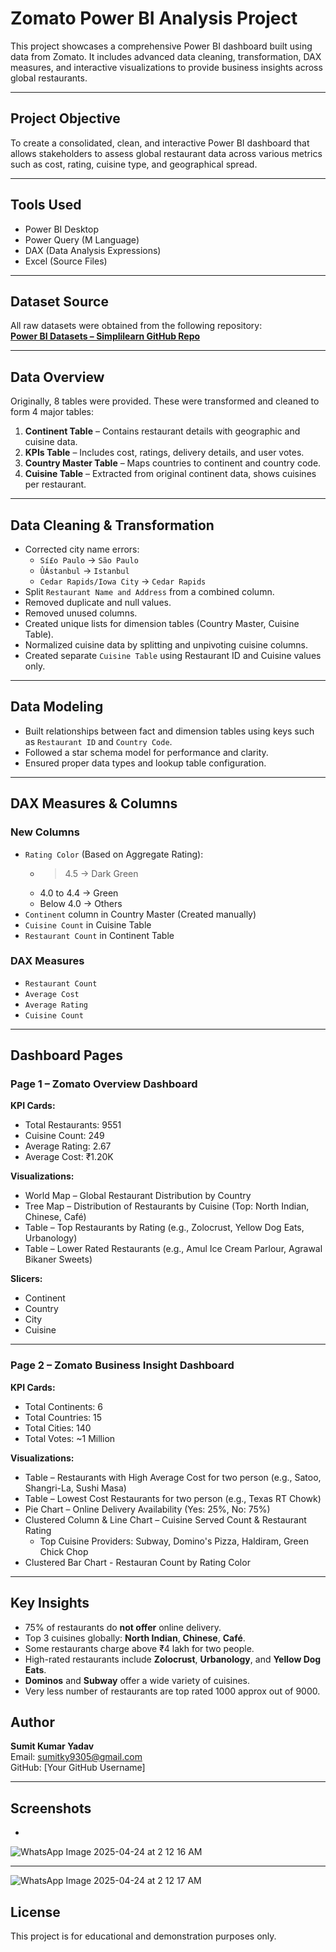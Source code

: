 # Zomato Power BI Analysis Project

This project showcases a comprehensive Power BI dashboard built using data from Zomato. It includes advanced data cleaning, transformation, DAX measures, and interactive visualizations to provide business insights across global restaurants.

---

## Project Objective

To create a consolidated, clean, and interactive Power BI dashboard that allows stakeholders to assess global restaurant data across various metrics such as cost, rating, cuisine type, and geographical spread.

---

## Tools Used

- Power BI Desktop  
- Power Query (M Language)  
- DAX (Data Analysis Expressions)  
- Excel (Source Files)

---

## Dataset Source

All raw datasets were obtained from the following repository:  
**[Power BI Datasets – Simplilearn GitHub Repo](https://github.com/Simplilearn-Edu/Power-BI-Datasets.git)**

---

## Data Overview

Originally, 8 tables were provided. These were transformed and cleaned to form 4 major tables:

1. **Continent Table** – Contains restaurant details with geographic and cuisine data.  
2. **KPIs Table** – Includes cost, ratings, delivery details, and user votes.  
3. **Country Master Table** – Maps countries to continent and country code.  
4. **Cuisine Table** – Extracted from original continent data, shows cuisines per restaurant.

---

## Data Cleaning & Transformation

- Corrected city name errors:
  - `Sí£o Paulo` → `São Paulo`
  - `ÛÁstanbul` → `Istanbul`
  - `Cedar Rapids/Iowa City` → `Cedar Rapids`
- Split `Restaurant Name and Address` from a combined column.
- Removed duplicate and null values.
- Removed unused columns.
- Created unique lists for dimension tables (Country Master, Cuisine Table).
- Normalized cuisine data by splitting and unpivoting cuisine columns.
- Created separate `Cuisine Table` using Restaurant ID and Cuisine values only.

---

## Data Modeling

- Built relationships between fact and dimension tables using keys such as `Restaurant ID` and `Country Code`.
- Followed a star schema model for performance and clarity.
- Ensured proper data types and lookup table configuration.

---

## DAX Measures & Columns

### New Columns

- `Rating Color` (Based on Aggregate Rating):
  - > 4.5 → Dark Green
  - 4.0 to 4.4 → Green  
  - Below 4.0 → Others
- `Continent` column in Country Master (Created manually)
- `Cuisine Count` in Cuisine Table
- `Restaurant Count` in Continent Table

### DAX Measures

- `Restaurant Count`
- `Average Cost`
- `Average Rating`
- `Cuisine Count`

---

## Dashboard Pages

### Page 1 – Zomato Overview Dashboard

**KPI Cards:**
- Total Restaurants: 9551
- Cuisine Count: 249
- Average Rating: 2.67
- Average Cost: ₹1.20K

**Visualizations:**
- World Map – Global Restaurant Distribution by Country
- Tree Map – Distribution of Restaurants by Cuisine (Top: North Indian, Chinese, Café)
- Table – Top Restaurants by Rating (e.g., Zolocrust, Yellow Dog Eats, Urbanology)
- Table – Lower Rated Restaurants (e.g., Amul Ice Cream Parlour, Agrawal Bikaner Sweets)

**Slicers:**
- Continent
- Country
- City
- Cuisine

---

### Page 2 – Zomato Business Insight Dashboard

**KPI Cards:**
- Total Continents: 6
- Total Countries: 15
- Total Cities: 140
- Total Votes: ~1 Million

**Visualizations:**
- Table – Restaurants with High Average Cost for two person (e.g., Satoo, Shangri-La, Sushi Masa)
- Table – Lowest Cost Restaurants for two person (e.g., Texas RT Chowk)
- Pie Chart – Online Delivery Availability (Yes: 25%, No: 75%)
- Clustered Column & Line Chart – Cuisine Served Count & Restaurant Rating
  - Top Cuisine Providers: Subway, Domino's Pizza, Haldiram, Green Chick Chop
- Clustered Bar Chart - Restauran Count by Rating Color

---

## Key Insights

- 75% of restaurants do **not offer** online delivery.
- Top 3 cuisines globally: **North Indian**, **Chinese**, **Café**.
- Some restaurants charge above ₹4 lakh for two people.
- High-rated restaurants include **Zolocrust**, **Urbanology**, and **Yellow Dog Eats**.
- **Dominos** and **Subway** offer a wide variety of cuisines.
- Very less number of restaurants are top rated 1000 approx out of 9000.

## Author

**Sumit Kumar Yadav**  
Email: [sumitky9305@gmail.com](mailto:sumitky9305@gmail.com)  
GitHub: [Your GitHub Username]

---

## Screenshots

*
![WhatsApp Image 2025-04-24 at 2 12 16 AM](https://github.com/user-attachments/assets/97c07879-29bc-4216-a677-c52bfc3ca9fd)

---
![WhatsApp Image 2025-04-24 at 2 12 17 AM](https://github.com/user-attachments/assets/67daf37f-d5b8-4995-81e9-2052b831bd62)

## License

This project is for educational and demonstration purposes only.

